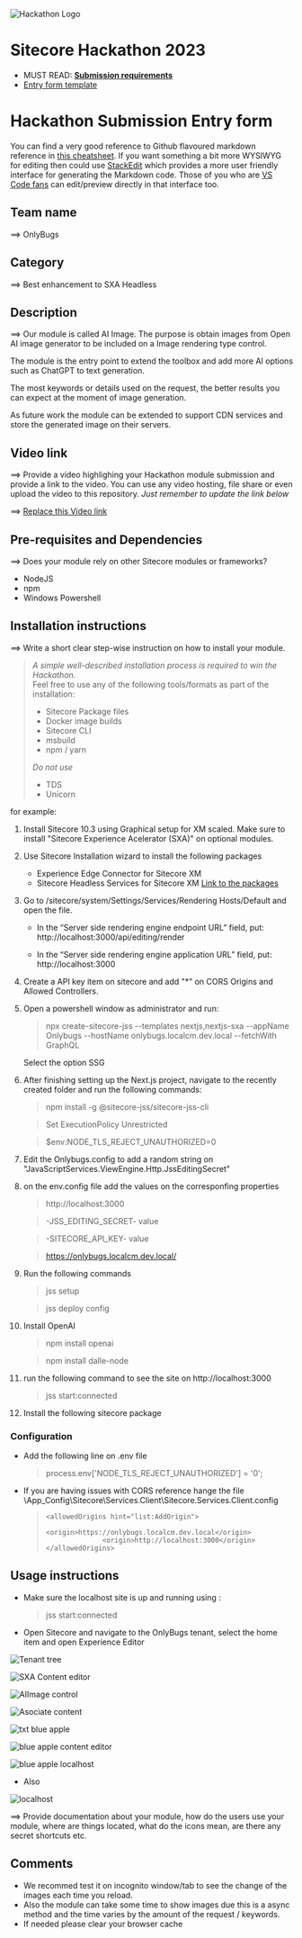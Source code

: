 ![Hackathon Logo](docs/images/hackathon.png?raw=true "Hackathon Logo")
# Sitecore Hackathon 2023

- MUST READ: **[Submission requirements](SUBMISSION_REQUIREMENTS.md)**
- [Entry form template](ENTRYFORM.md)
  
# Hackathon Submission Entry form


You can find a very good reference to Github flavoured markdown reference in [this cheatsheet](https://github.com/adam-p/markdown-here/wiki/Markdown-Cheatsheet). If you want something a bit more WYSIWYG for editing then could use [StackEdit](https://stackedit.io/app) which provides a more user friendly interface for generating the Markdown code. Those of you who are [VS Code fans](https://code.visualstudio.com/docs/languages/markdown#_markdown-preview) can edit/preview directly in that interface too.

## Team name
⟹ OnlyBugs

## Category
⟹ Best enhancement to SXA Headless

## Description
⟹ Our module is called AI Image. The purpose is obtain images from Open AI image generator to be included on a Image rendering type control.

The module is the entry point to extend the toolbox and add more AI options such as ChatGPT to text generation.

The most keywords or details used on the request, the better results you can expect at the moment of image generation. 

As future work the module can be extended to support CDN services and store the generated image on their servers.
  

## Video link
⟹ Provide a video highlighing your Hackathon module submission and provide a link to the video. You can use any video hosting, file share or even upload the video to this repository. _Just remember to update the link below_

⟹ [Replace this Video link](#video-link)



## Pre-requisites and Dependencies

⟹ Does your module rely on other Sitecore modules or frameworks?

- NodeJS
- npm 
- Windows Powershell



## Installation instructions
⟹ Write a short clear step-wise instruction on how to install your module.  

> _A simple well-described installation process is required to win the Hackathon._  
> Feel free to use any of the following tools/formats as part of the installation:
> - Sitecore Package files
> - Docker image builds
> - Sitecore CLI
> - msbuild
> - npm / yarn
> 
> _Do not use_
> - TDS
> - Unicorn
 
for example:

1. Install Sitecore 10.3 using Graphical setup for XM scaled. Make sure to install "Sitecore Experience Acelerator (SXA)" on optional modules.
2. Use Sitecore Installation wizard to install the following packages
    - Experience Edge Connector for Sitecore XM
    - Sitecore Headless Services for Sitecore XM
    [Link to the packages](https://dev.sitecore.net/Downloads/Sitecore_Experience_Platform/103/Sitecore_Experience_Platform_103.aspx)
3. Go to /sitecore/system/Settings/Services/Rendering Hosts/Default and open the file.
    - In the “Server side rendering engine endpoint URL” field, put: http://localhost:3000/api/editing/render

    - In the “Server side rendering engine application URL” field, put: http://localhost:3000
4. Create a API key item on sitecore and add "*" on CORS Origins and Allowed Controllers.
5. Open a powershell window as administrator and run:
    > npx create-sitecore-jss --templates nextjs,nextjs-sxa --appName Onlybugs --hostName onlybugs.localcm.dev.local --fetchWith GraphQL
  
    Select the option SSG
6. After finishing setting up the Next.js project, navigate to the recently created folder and run the following commands: 
    >npm install -g @sitecore-jss/sitecore-jss-cli
    
    >Set ExecutionPolicy Unrestricted

    >$env:NODE_TLS_REJECT_UNAUTHORIZED=0
7. Edit the Onlybugs.config to add a random string on "JavaScriptServices.ViewEngine.Http.JssEditingSecret"
8. on the env.config file add the values on the corresponfing properties
    >http://localhost:3000

    >-JSS_EDITING_SECRET- value

    >-SITECORE_API_KEY- value

    >https://onlybugs.localcm.dev.local/
9. Run the following commands
    >jss setup

    >jss deploy config
10. Install OpenAI
    >npm install openai

    >npm install dalle-node

11. run the following command to see the site on http://localhost:3000
    > jss start:connected
12. Install the following sitecore package



### Configuration

- Add the following line on .env file
  > process.env['NODE_TLS_REJECT_UNAUTHORIZED'] = '0';

- If you are having issues with CORS reference hange the file \App_Config\Sitecore\Services.Client\Sitecore.Services.Client.config
  >     <allowedOrigins hint="list:AddOrigin">
	>					<origin>https://onlybugs.localcm.dev.local</origin>
	>					<origin>http://localhost:3000</origin>
  >     </allowedOrigins>



## Usage instructions

- Make sure the localhost site is up and running using :
  >jss start:connected
- Open Sitecore and navigate to the OnlyBugs tenant, select the home item and open Experience Editor

![Tenant tree](docs/images/sctree.png?raw=true "tenant tree")

![SXA Content editor](docs/images/ced.png?raw=true "SXA Content editor")



![AIImage control](docs/images/AIImage.png?raw=true "AIImage control")

![Asociate content](docs/images/asocont.png?raw=true "Asociate content")




![txt blue apple](docs/images/txtblueapple.png?raw=true "txt blue apple")


![blue apple content editor](docs/images/blueapplerequest.png?raw=true "blue apple content editor")

![blue apple localhost](docs/images/blueapple.png?raw=true "blue apple localhost")

- Also


![localhost](docs/images/localhost.png?raw=true "localhost")

⟹ Provide documentation about your module, how do the users use your module, where are things located, what do the icons mean, are there any secret shortcuts etc.



## Comments
- We recommed test it on incognito window/tab to see the change of the images each time you reload.
- Also the module can take some time to show images due this is a async method and the time varies by the amount of the request / keywords.
- If needed please clear your browser cache 


